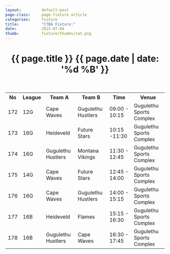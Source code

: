 ```yaml
---
layout: 		default-post
page-class: 	page-fixture article
categories: 	fixture
title:  		"CTBA Fixture:"
date:   		2015-07-04
thumb: 			fixture/thumbs/sat.png
---
```


<header class="post-header">
	<h1>{{ page.title }} {{ page.date | date: '%d %B' }}</h1>
</header>
<table>
<tr class="mvbc"><th>No</th><th>League</th><th>Team A</th><th>Team B</th><th>Time</th><th>Venue</th></tr>
 <tr><td>172</td><td>12G</td><td>Cape Waves</td><td>Gugulethu Hustlers</td><td>09:00 - 10:15</td><td>Gugulethu Sports Complex</td></tr>
 <tr><td>173</td><td>16G</td><td>Heideveld</td><td>Future Stars</td><td>10:15 -11:30</td><td>Gugulethu Sports Complex</td></tr>
 <tr class="mvbc"><td>174</td><td>16G</td><td>Gugulethu Hustlers</td><td>Montana Vikings</td><td>11:30 - 12:45</td><td>Gugulethu Sports Complex</td></tr>
 <tr><td>175</td><td>14G</td><td>Cape Waves</td><td>Future Stars</td><td>12:45 - 14:00</td><td>Gugulethu Sports Complex</td></tr>
 <tr><td>176</td><td>16G</td><td>Cape Waves</td><td>Gugulethu Hustlers</td><td>14:00 - 15:15</td><td>Gugulethu Sports Complex</td></tr>
 <tr><td>177</td><td>16B</td><td>Heideveld</td><td>Flames</td><td>15:15 - 16:30</td><td>Gugulethu Sports Complex</td></tr>
 <tr><td>178</td><td>16B</td><td>Gugulethu Hustlers</td><td>Cape Waves</td><td>16:30 - 17:45</td><td>Gugulethu Sports Complex</td></tr>
</table>